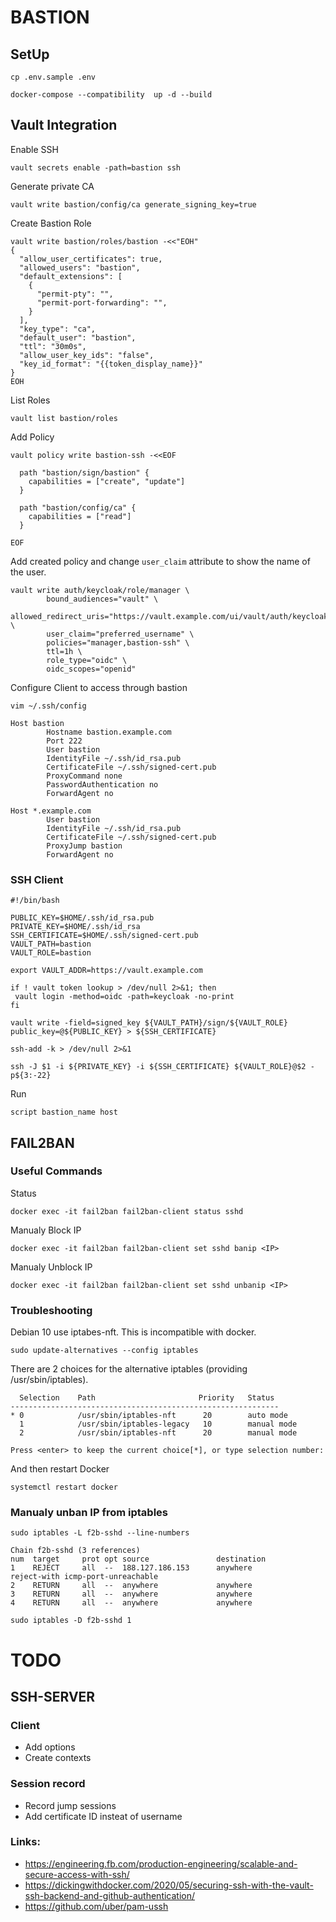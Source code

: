 BASTION
=========

SetUp
-----

```
cp .env.sample .env
```
```
docker-compose --compatibility  up -d --build
```

Vault Integration
-------------------

Enable SSH
```
vault secrets enable -path=bastion ssh
```

Generate private CA
```
vault write bastion/config/ca generate_signing_key=true
```

Create Bastion Role
```
vault write bastion/roles/bastion -<<"EOH"
{
  "allow_user_certificates": true,
  "allowed_users": "bastion",
  "default_extensions": [
    {
      "permit-pty": "",
      "permit-port-forwarding": "",
    }
  ],
  "key_type": "ca",
  "default_user": "bastion",
  "ttl": "30m0s",
  "allow_user_key_ids": "false",
  "key_id_format": "{{token_display_name}}"
}
EOH
```

List Roles
```
vault list bastion/roles
```

Add Policy

```
vault policy write bastion-ssh -<<EOF 

  path "bastion/sign/bastion" {
    capabilities = ["create", "update"]
  }

  path "bastion/config/ca" {
    capabilities = ["read"]
  }

EOF
```

Add created policy and change `user_claim` attribute to show the name of the user.

```
vault write auth/keycloak/role/manager \
        bound_audiences="vault" \                                              
        allowed_redirect_uris="https://vault.example.com/ui/vault/auth/keycloak/oidc/callback,https://vault.example.com/keycloak/callback,http://localhost:8250/oidc/callback" \
        user_claim="preferred_username" \                                         
        policies="manager,bastion-ssh" \
        ttl=1h \   
        role_type="oidc" \
        oidc_scopes="openid"
```

Configure Client to access through bastion

```
vim ~/.ssh/config
```
```
Host bastion
        Hostname bastion.example.com
        Port 222
        User bastion
        IdentityFile ~/.ssh/id_rsa.pub
        CertificateFile ~/.ssh/signed-cert.pub
        ProxyCommand none
        PasswordAuthentication no
        ForwardAgent no

Host *.example.com
        User bastion
        IdentityFile ~/.ssh/id_rsa.pub
        CertificateFile ~/.ssh/signed-cert.pub
        ProxyJump bastion
        ForwardAgent no
```

### SSH Client

```
#!/bin/bash

PUBLIC_KEY=$HOME/.ssh/id_rsa.pub
PRIVATE_KEY=$HOME/.ssh/id_rsa
SSH_CERTIFICATE=$HOME/.ssh/signed-cert.pub
VAULT_PATH=bastion
VAULT_ROLE=bastion

export VAULT_ADDR=https://vault.example.com

if ! vault token lookup > /dev/null 2>&1; then
 vault login -method=oidc -path=keycloak -no-print
fi

vault write -field=signed_key ${VAULT_PATH}/sign/${VAULT_ROLE} public_key=@${PUBLIC_KEY} > ${SSH_CERTIFICATE}

ssh-add -k > /dev/null 2>&1

ssh -J $1 -i ${PRIVATE_KEY} -i ${SSH_CERTIFICATE} ${VAULT_ROLE}@$2 -p${3:-22}

```

Run

```
script bastion_name host
```


FAIL2BAN
---------

### Useful Commands

Status
```
docker exec -it fail2ban fail2ban-client status sshd
```
Manualy Block IP
```
docker exec -it fail2ban fail2ban-client set sshd banip <IP>
```
Manualy Unblock IP
```
docker exec -it fail2ban fail2ban-client set sshd unbanip <IP>
```

### Troubleshooting

Debian 10 use iptabes-nft. This is incompatible with docker.
```
sudo update-alternatives --config iptables
```
There are 2 choices for the alternative iptables (providing /usr/sbin/iptables).

```
  Selection    Path                       Priority   Status
------------------------------------------------------------
* 0            /usr/sbin/iptables-nft      20        auto mode
  1            /usr/sbin/iptables-legacy   10        manual mode
  2            /usr/sbin/iptables-nft      20        manual mode

Press <enter> to keep the current choice[*], or type selection number:
```

And then restart Docker
```
systemctl restart docker
```

### Manualy unban IP from iptables

```
sudo iptables -L f2b-sshd --line-numbers
```
```
Chain f2b-sshd (3 references)
num  target     prot opt source               destination         
1    REJECT     all  --  188.127.186.153      anywhere             reject-with icmp-port-unreachable
2    RETURN     all  --  anywhere             anywhere            
3    RETURN     all  --  anywhere             anywhere            
4    RETURN     all  --  anywhere             anywhere 
```
```
sudo iptables -D f2b-sshd 1
```

TODO
======

SSH-SERVER
-----------

### Client

* Add options
* Create contexts

### Session record

* Record jump sessions
* Add certificate ID insteat of username

### Links:

* https://engineering.fb.com/production-engineering/scalable-and-secure-access-with-ssh/
* https://dickingwithdocker.com/2020/05/securing-ssh-with-the-vault-ssh-backend-and-github-authentication/
* https://github.com/uber/pam-ussh